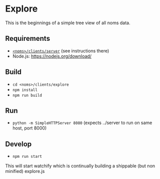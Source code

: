 # Explore

This is the beginnings of a simple tree view of all noms data.

## Requirements

* [`<noms>/clients/server`](../server) (see instructions there)
* Node.js: https://nodejs.org/download/

## Build

* `cd <noms>/clients/explore`
* `npm install`
* `npm run build`

## Run

* `python -m SimpleHTTPServer 8080` (expects ../server to run on same host, port 8000)

## Develop

* `npm run start`

This will start watchify which is continually building a shippable (but non minified) explore.js
